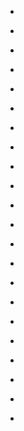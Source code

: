 
- [](/2018/02/duxwbf9/)

- [](/2018/02/duxodh3/)

- [](/2015/06/csluzu0/)

- [](/2013/10/cd2qii4/)

- [](/2013/07/cb64ejo/)

- [](/2013/06/cagq22y/)

- [](/2013/05/ca9ewz5/)

- [](/2013/05/ca6kyxh/)

- [](/2012/12/c7ksedh/)

- [](/2012/11/c75p0c1/)

- [](/2012/06/c4vnofj/)

- [](/2012/06/c4voibw/)

- [](/2012/01/c3iorz1/)

- [](/2011/05/c1sl466/)

- [](/2011/04/c1qiie5/)

- [](/2011/02/c1ifaxx/)

- [](/2011/01/c1cuapb/)

- [](/2011/01/c1bxe8l/)

- [](/2011/01/c1bcny9/)

- [](/2010/12/c1agl88/)

- [](/2010/12/c17pamx/)

- [](/2010/09/c0yom0j/)
